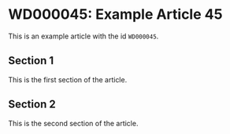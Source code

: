 # WD000045: Example Article 45

This is an example article with the id `WD000045`.

## Section 1

This is the first section of the article.

## Section 2

This is the second section of the article.
